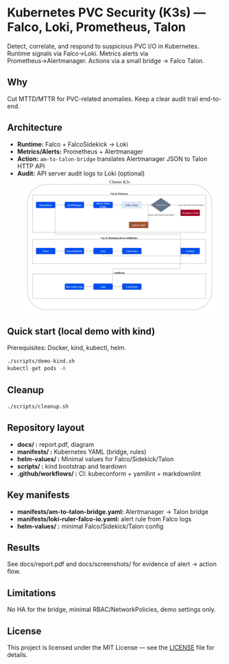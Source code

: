 # Kubernetes PVC Security (K3s) — Falco, Loki, Prometheus, Talon
Detect, correlate, and respond to suspicious PVC I/O in Kubernetes.  
Runtime signals via Falco→Loki. Metrics alerts via Prometheus→Alertmanager. Actions via a small bridge → Falco Talon.
## Why
Cut MTTD/MTTR for PVC-related anomalies. Keep a clear audit trail end-to-end.
## Architecture
- **Runtime:** Falco + FalcoSidekick → Loki
- **Metrics/Alerts:** Prometheus + Alertmanager
- **Action:** `am-to-talon-bridge` translates Alertmanager JSON to Talon HTTP API
- **Audit:** API server audit logs to Loki (optional)
![Architecture](docs/architecture.png)
## Quick start (local demo with kind)
Prerequisites: Docker, kind, kubectl, helm.
```bash
./scripts/demo-kind.sh
kubectl get pods -A 
```
## Cleanup
```bash
./scripts/cleanup.sh
```
## Repository layout
- **docs/ :** report.pdf, diagram
- **manifests/ :** Kubernetes YAML (bridge, rules)
- **helm-values/ :** Minimal values for Falco/Sidekick/Talon
- **scripts/ :** kind bootstrap and teardown
- **.github/workflows/ :** CI: kubeconform + yamllint + markdownlint
## Key manifests
- **manifests/am-to-talon-bridge.yaml:** Alertmanager → Talon bridge
- **manifests/loki-ruler-falco-io.yaml:** alert rule from Falco logs
- **helm-values/ :** minimal Falco/Sidekick/Talon config
## Results
See docs/report.pdf and docs/screenshots/ for evidence of alert → action flow.
## Limitations
No HA for the bridge, minimal RBAC/NetworkPolicies, demo settings only.
## License
This project is licensed under the MIT License — see the [LICENSE](LICENSE) file for details.